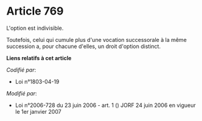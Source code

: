 # Article 769

L'option est indivisible.

Toutefois, celui qui cumule plus d'une vocation successorale à la même succession a, pour chacune d'elles, un droit d'option
distinct.

**Liens relatifs à cet article**

_Codifié par_:

  - Loi n°1803-04-19

_Modifié par_:

  - Loi n°2006-728 du 23 juin 2006 - art. 1 () JORF 24 juin 2006 en vigueur le 1er janvier 2007
